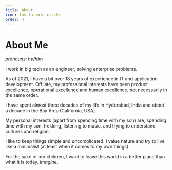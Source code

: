 ```yaml
---
title: About
icon: fas fa-info-circle
order: 4
---
```



# About Me
_pronouns: he/him_

I work in big tech as an engineer, solving enterprise problems.

As of 2021, I have a bit over 18 years of experience in IT and application development. Off late, my professional interests have been product excellence, operational excellence and human excellence, not necessarily in the same order.

I have spent almost three decades of my life in Hyderabad, India and about a decade in the Bay Area (California, USA).

My personal interests (apart from spending time with my son) are, spending time with my son, trekking, listening to music, and trying to understand cultures and religion.

I like to keep things simple and uncomplicated. I value nature and try to live like a minimalist (at least when it comes to my own things).

For the sake of our children, I want to leave this world in a better place than what it is today. _Imagine_.